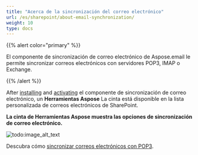 ```yaml
---
title: "Acerca de la sincronización del correo electrónico"
url: /es/sharepoint/about-email-synchronization/
weight: 10
type: docs
---
```



{{% alert color="primary" %}}

El componente de sincronización de correo electrónico de Aspose.email le permite sincronizar correos electrónicos con servidores POP3, IMAP o Exchange.

{{% /alert %}}

After [installing](/email/sharepoint/installing-aspose-email-for-sharepoint/) and [activating](/email/sharepoint/activation-and-de-activation-after-installation/) el componente de sincronización de correo electrónico, un **Herramientas Aspose** La cinta está disponible en la lista personalizada de correos electrónicos de SharePoint.

**La cinta de Herramientas Aspose muestra las opciones de sincronización de correo electrónico.**

![todo:image_alt_text](about-email-synchronization_1.png)

Descubra cómo [sincronizar correos electrónicos con POP3](/email/sharepoint/synchronize-emails-using-pop3/).
